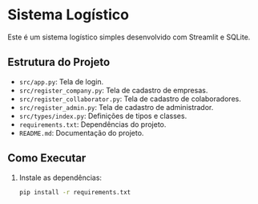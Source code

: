 # Sistema Logístico

Este é um sistema logístico simples desenvolvido com Streamlit e SQLite.

## Estrutura do Projeto

- `src/app.py`: Tela de login.
- `src/register_company.py`: Tela de cadastro de empresas.
- `src/register_collaborator.py`: Tela de cadastro de colaboradores.
- `src/register_admin.py`: Tela de cadastro de administrador.
- `src/types/index.py`: Definições de tipos e classes.
- `requirements.txt`: Dependências do projeto.
- `README.md`: Documentação do projeto.

## Como Executar

1. Instale as dependências:
   ```bash
   pip install -r requirements.txt